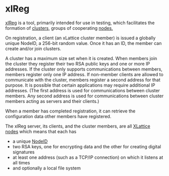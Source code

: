 <h1 class="libTop">xlReg</h1>

[xlReg](clusterReg.html) is a tool, primarily intended for use in testing,
which facilitates the formation of 
[clusters,](https://jddixon.github.io/xlattice/cluster.html)
groups of cooperating 
[nodes.](https://jddixon.github.io/xlattice/node.html)

On registration, a client (an xLattice cluster member)
is issued a globally unique NodeID, a 256-bit random value.
Once it has an ID, the member can create and/or join clusters.  

A cluster has
a maximum size set when it is created.  When members join the cluster they
register their two RSA public keys and one or more IP addresses.
If the cluster only supports communications between members, members
register only one IP address.  If non-member clients are allowed to
communicate with the cluster, members register a second address for
that purpose.  It is possible that certain applications may require 
additional IP addresses.  (The first address is used for communications
between cluster members.  Any second address is used for communications
between cluster members acting as servers and their clients.)

When a member has completed registration, it can retrieve
the configuration data other members have registered.

The xlReg server, its clients, and the cluster members, are all
[XLattice nodes](https://jddixon.github.io/xlattice/node.html)
which means that each has 

* a unique [NodeID](https://jddixon.github.io/xlattice/nodeID.html)
* two RSA keys, one for encrypting data and the other for creating
  digital signatures
* at least one address (such as a TCP/IP connection) on which it 
  listens at all times
* and optionally a local file system

